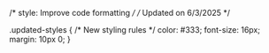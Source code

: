 /* style: Improve code formatting */
/* Updated on 6/3/2025 */

.updated-styles {
  /* New styling rules */
  color: #333;
  font-size: 16px;
  margin: 10px 0;
}